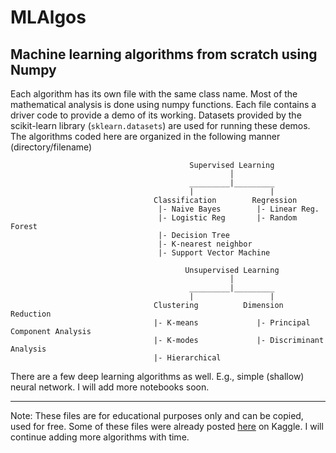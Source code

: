# MLAlgos
## Machine learning algorithms from scratch using Numpy

Each algorithm has its own file with the same class name. Most of the mathematical analysis is done using numpy functions. Each file contains a driver code to provide a demo of its working. Datasets provided by the scikit-learn library (`sklearn.datasets`) are used for running these demos.
The algorithms coded here are organized in the following manner (directory/filename)

```
                                        Supervised Learning
                                                 │   
                                        _________|_________
                                        |                 |
                                Classification        Regression
                                 |- Naive Bayes        |- Linear Reg.
                                 |- Logistic Reg       |- Random Forest
                                 |- Decision Tree
                                 |- K-nearest neighbor
                                 |- Support Vector Machine
```

```
                                       Unsupervised Learning
                                                 │   
                                        _________|_________
                                        |                 |
                                Clustering          Dimension Reduction  
                                |- K-means             |- Principal Component Analysis
                                |- K-modes             |- Discriminant Analysis
                                |- Hierarchical 
```

There are a few deep learning algorithms as well. E.g., simple (shallow) neural network. I will add more notebooks soon.

---
Note: These files are for educational purposes only and can be copied, used for free. Some of these files were already posted [here](https://www.kaggle.com/milan400/machine-learning-algorithms-from-scratch/notebook) on Kaggle. I will continue adding more algorithms with time.
